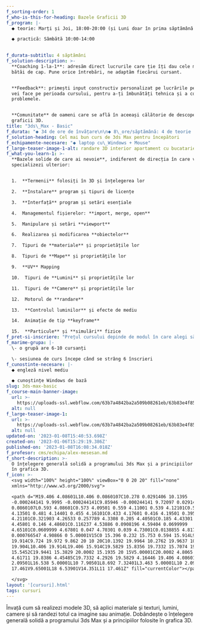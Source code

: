 ```yaml
---
f_sorting-order: 1
f_who-is-this-for-heading: Bazele Graficii 3D
f_program: |-
  ⬥ teorie: Marți și Joi, 18:00-20:00 (și Luni doar în prima săptămână)

  ⬥ practică: Sâmbătă 10:00-14:00

  ‍
f_durata-subtitlu: 4 săptămâni
f_solution-description: >-
  ‍**Coaching 1-la-1**: adresăm direct lucrurile care ție îți dau cele mai multe
  bătăi de cap. Pune orice întrebări, ne adaptăm fiecărui cursant.


  **Feedback**: primești input constructiv personalizat pe lucrările pe care le
  vei face pe perioada cursului, pentru a-ți îmbunătăți tehnica și a corecta
  problemele.


  **Comunitate** de oameni care se află în aceeași călătorie de descoperire a
  graficii 3D.
title: "3ds\_Max - Basic"
f_durata: "⬥ 34 de ore de învățare\n\n⬥ 8\_ore/săptămână: 4 de teorie +\_4 ore de practică"
f_solution-heading: Cel mai bun curs de 3ds Max pentru începători
f_echipamente-necesare: "⬥ laptop cu\_Windows + Mouse"
f_large-teaser-image-1-alt: randare 3D interior apartament cu bucatarie open space in 3Ds Max
f_what-you-learn-1: >-
  **Bazele solide de care ai nevoie**, indiferent de direcția în care vrei să te
  specializezi ulterior:


  1.  **Termenii** folosiți în 3D și înțelegerea lor

  2.  **Instalare** program și tipuri de licențe

  3.  **Interfață** program și setări esențiale

  4.  Managementul fișierelor: **import, merge, open**

  5.  Manipulare și setări **viewport**

  6.  Realizarea și modificarea **obiectelor**

  7.  Tipuri de **materiale** și proprietățile lor

  8.  Tipuri de **Mape** și proprietățile lor

  9.  **UV** Mapping

  10.  Tipuri de **Lumini** și proprietățile lor

  11.  Tipuri de **Camere** și proprietățile lor

  12.  Motorul de **randare**

  13.  **Controlul luminilor** și efecte de mediu

  14.  Animație de tip **keyframe**

  15.  **Particule** și **simulări** fizice
f_pret-si-inscriere: "Prețul cursului depinde de modul în care alegi să participi la el:\n\n*   în persoană (Timișoara): **1350 RON**\n*   prin Zoom (restul\_României): **1200\_RON**.\n\n**Reducere** **10%** pentru elevi, studenți și masteranzi.\n\nPlata se poate face integral la înscriere sau 50% la înscriere și 50% la jumătatea cursului, după 2 săptămâni."
f_marime-grupa: |-
  \- o grupă are 6-10 cursanți

  \- sesiunea de curs începe când se strâng 6 înscrieri
f_cunostinte-necesare: |-
  ⬥ engleză nivel mediu

  ⬥ cunoștințe Windows de bază
slug: 3ds-max-basic
f_course-main-banner-image:
  url: >-
    https://uploads-ssl.webflow.com/63b7a4842ba2a509b08261eb/63b83e4f85c7d8de9198867a_63ad903809e978ffc82ed845_iStock-1205165254.jpeg
  alt: null
f_large-teaser-image-1:
  url: >-
    https://uploads-ssl.webflow.com/63b7a4842ba2a509b08261eb/63b83e4f85c7d85ff8988681_63ada86b1c07f4a514e1d765_iStock-1387655346.jpeg
  alt: null
updated-on: '2023-01-08T15:40:53.698Z'
created-on: '2023-01-06T15:29:19.386Z'
published-on: '2023-01-08T16:08:34.018Z'
f_profesor: cms/echipa/alex-mesesan.md
f_short-description: >-
  O înțelegere generală solidă a programului 3ds Max și a principiilor folosite
  în grafica 3D.
f_icon: >-
  <svg width="100%" height="100%" viewBox="0 0 20 20" fill="none"
  xmlns="http://www.w3.org/2000/svg">

  <path d="M19.406 4.08601L10.406 0.0860107C10.278 0.0291406 10.1395
  -0.000244141 9.9995 -0.000244141C9.85946 -0.000244141 9.72097 0.0291406 9.593
  0.0860107L0.593 4.08601C0.573 4.09501 0.559 4.11001 0.539 4.12101C0.511
  4.13501 0.481 4.14401 0.455 4.16101C0.433 4.17601 0.416 4.19501 0.395
  4.21101C0.321903 4.26533 0.257789 4.3308 0.205 4.40501C0.185 4.43301 0.164
  4.45801 0.146 4.48601C0.116237 4.53886 0.0908196 4.59404 0.0699999
  4.65101C0.0609999 4.67801 0.047 4.70301 0.039 4.73001C0.0138855 4.81784
  0.000766547 4.90866 0 5.00001V15C0 15.396 0.232 15.753 0.594 15.914L9.594
  19.914C9.724 19.972 9.862 20 10 20C10.1392 19.9964 10.2762 19.9637 10.402
  19.904L10.406 19.914L19.406 15.914C19.5829 15.8356 19.7332 15.7074 19.8386
  15.5452C19.9441 15.3829 20.0002 15.1935 20 15V5.00001C20.0002 4.8065 19.9441
  4.61711 19.8386 4.45485C19.7332 4.2926 19.5829 4.16446 19.406 4.08601ZM10
  2.09501L16.538 5.00001L10 7.90501L8.692 7.32401L3.463 5.00001L10 2.09501ZM11
  17.461V9.65001L18 6.53901V14.351L11 17.461Z" fill="currentColor"></path>

  </svg>
layout: '[cursuri].html'
tags: cursuri
---
```


Învață cum să realizezi modele 3D, să aplici materiale și texturi, lumini, camere și să randezi totul ca imagine sau animație. Dobândește o înțelegere generală solidă a programului 3ds Max și a principiilor folosite în grafica 3D.
